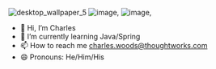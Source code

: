 
![desktop_wallpaper_5](https://github.com/CwoodsTW/CwoodsTW/assets/159830290/132defeb-fb37-48f2-ac45-837c42b5c4d0)
![image](https://github.com/CwoodsTW/CwoodsTW/assets/159830290/68cc13f5-9e1e-46ef-992a-7976451b2b22), ![image](https://github.com/CwoodsTW/CwoodsTW/assets/159830290/de3e840c-6db6-401c-938e-0656dd3c367d), 
- 👋 Hi, I’m Charles
- 🌱 I’m currently learning Java/Spring
- 📫 How to reach me charles.woods@thoughtworks.com
- 😄 Pronouns: He/Him/His

<!---
CwoodsTW/CwoodsTW is a ✨ special ✨ repository because its `README.md` (this file) appears on your GitHub profile.
You can click the Preview link to take a look at your changes.
--->

